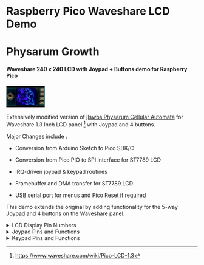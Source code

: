 # Raspberry Pico Waveshare LCD Demo
# Physarum Growth
#### Waveshare 240 x 240 LCD with Joypad + Buttons demo for Raspberry Pico

<img src="Physarum_Demo.gif" alt="Waveshare LCD" title="Waveshare LCD" width="20%" height="20%">

Extensively modified version of [jlswbs Physarum Cellular Automata](https://github.com/jlswbs/Pico_ST7789_240x240/tree/main/Physarum) for
Waveshare 1.3 Inch LCD panel [^1] with Joypad and 4 buttons. 

Major Changes include :

* Conversion from Arduino Sketch to Pico SDK/C 

* Conversion from Pico PIO to SPI interface for ST7789 LCD

* IRQ-driven joypad & keypad routines

* Framebuffer and DMA transfer for ST7789 LCD

* USB serial port for menus and Pico Reset if required

This demo extends the original by adding functionality for the 5-way Joypad and 4 buttons on the Waveshare panel.

<details><summary>LCD Display Pin Numbers</summary>
<p>
  
| Function   | Waveshare Panel Pin | 
|------------| :------------------:|
| `DC`       |          8          |
| `CS`       |          9          |
| `CLK`      |         10          |
| `DIN`      |         11          |
| `RESET`    |         12          |
| `BL`       |         13          |

</p>
</details>

<details><summary>Joypad Pins and Functions</summary>
<p>

| Pin | Joypad     |  Physarum Population Function           |
|:---:|------------|-----------------------------------------|
|  2  | `UP`       |  Physarum Growth Count - Increase       |
| 18  | `DOWN`     |  Physarum Growth Count - Decrease       |
| 16  | `LEFT`     |  Physarum Population Density - Decrease | 
| 20  | `RIGHT`    |  Physarum Population Density - Increase |
|  3  | `CENTRE`   |  Restart Physarum Animation             | 

</p>
</details>

<details><summary>Keypad Pins and Functions</summary>
<p>

| Pin | Keypad     | Physarum Palette Function |
|:---:|:----------:|---------------------------|
| 15  | `A`        | Re-Randomise Colours      |
| 17  | `B`        | Decrement Colours         |
| 19  | `X`        | Invert Colours            |
| 21  | `Y`        | Merge Colours             |

</p>
</details>

[^1]:https://www.waveshare.com/wiki/Pico-LCD-1.3




